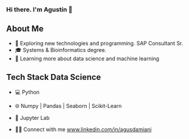 ### Hi there. I'm Agustín 👋

About Me
--------

- 🤔   Exploring new technologies and programming. SAP Consultant Sr. 
- 🎓   Systems & Bioinformatics degree.
- 🌱   Learning more about data science and machine learning


Tech Stack Data Science
--------
  
- 💻   Python
- 🌐   Numpy | Pandas | Seaborn | Scikit-Learn
- 🔧   Jupyter Lab

- 🤝🏻  Connect with me www.linkedin.com/in/agusdamiani 
